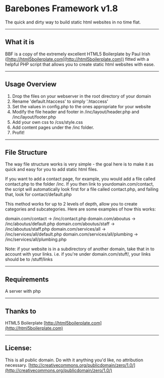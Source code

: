 # Barebones Framework v1.8
The quick and dirty way to build static html websites in no time flat.

---------------------------------------

## What it is

BBF is a copy of the extremely excellent HTML5 Boilerplate by Paul Irish ([http://html5boilerplate.com](http://html5boilerplate.com)) fitted with a helpful PHP script that allows you to create static html websites with ease.

---------------------------------------

## Usage Overview

1. Drop the files on your webserver in the root directory of your domain
2. Rename 'default.htaccess' to simply '.htaccess'
3. Set the values in config.php to the ones appropriate for your website
4. Modify the file header and footer in /inc/layout/header.php and /inc/layout/footer.php
5. Add your own css to /css/style.css
6. Add content pages under the /inc folder.
7. Profit!

---------------------------------------

## File Structure

The way file structure works is very simple - the goal here is to make it as quick and easy for you to add static html files.

If you want to add a contact page, for example, you would add a file called contact.php to the folder /inc. If you then link to yourdomain.com/contact, the script will automatically look first for a file called contact.php, and failing that, look for contact/default.php

This method works for up to 2 levels of depth, allow you to create categories and subcategories. Here are some examples of how this works:

domain.com/contact                ->  /inc/contact.php
domain.com/aboutus                ->  /inc/aboutus/default.php
domain.com/aboutus/staff          ->  /inc/aboutus/staff.php
domain.com/services/all           ->  /inc/services/all/default.php
domain.com/services/all/plumbing  ->  /inc/services/all/plumbing.php

Note: if your website is in a subdirectory of another domain, take that in to account with your links. i.e. if you're under domain.com/stuff/, your links should be to /stuff/links

---------------------------------------

## Requirements

A server with php

---------------------------------------

## Thanks to

HTML5 Boilerplate [http://html5boilerplate.com](http://html5boilerplate.com)

---------------------------------------

## License:

This is all public domain. Do with it anything you'd like, no attribution necessary. [http://creativecommons.org/publicdomain/zero/1.0/](http://creativecommons.org/publicdomain/zero/1.0/)